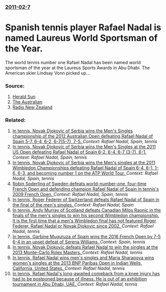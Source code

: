 ### [2011-02-7](/news/2011/02/7/index.md)

# Spanish tennis player Rafael Nadal is named Laureus World Sportsman of the Year. 

The world tennis number one Rafael Nadal has been named world sportsman of the year at the Laureus Sports Awards in Abu Dhabi. The American skier Lindsay Vonn picked up...


### Source:

1. [Herald Sun](http://www.heraldsun.com.au/sport/gallery-e6frf9if-1226001933198?page=1)
2. [The Australian](http://www.theaustralian.com.au/news/sport/spainish-armada-triumphs-at-laureus-awards/story-e6frg7mf-1226001950746)
3. [Radio New Zealand](http://www.radionz.co.nz/news/sport/68000/nadal-and-vonn-win-laureus-awards)

### Related:

1. [In tennis, Novak Djokovic of Serbia wins the Men's Singles championship of the 2012 Australian Open defeating Rafael Nadal of Spain  5-7, 6-4, 6-2, 6-7(5-7), 7-5. ](/news/2012/01/29/in-tennis-novak-djokovic-of-serbia-wins-the-men-s-singles-championship-of-the-2012-australian-open-defeating-rafael-nadal-of-spain-5a7.md) _Context: Rafael Nadal, Spain, tennis_
2. [In tennis, Novak Djokovic of Serbia wins the Men's Singles at the 2011 US Open defeating Rafael Nadal of Spain 6-2, 6-4, 6-7 (3-7), 6-1. ](/news/2011/09/12/in-tennis-novak-djokovic-of-serbia-wins-the-men-s-singles-at-the-2011-us-open-defeating-rafael-nadal-of-spain-6-2-6-4-6-7-3-7-6-1.md) _Context: Rafael Nadal, Spain, tennis_
3. [In tennis, Novak Djokovic of Serbia wins the Men's singles at the 2011 Wimbledon Championships defeating Rafael Nadal of Spain 6-4, 6-1, 1-6, 6-3, and becoming number 1 on the ATP World Tour. ](/news/2011/07/3/in-tennis-novak-djokovic-of-serbia-wins-the-men-s-singles-at-the-2011-wimbledon-championships-defeating-rafael-nadal-of-spain-6-4-6-1-1-6.md) _Context: Rafael Nadal, Spain, tennis_
4. [ Robin Soderling of Sweden defeats world-number-one, four-time French Open and defending champion Rafael Nadal of Spain in tennis's 2009 French Open. ](/news/2009/05/31/robin-sapderling-of-sweden-defeats-world-number-one-four-time-french-open-and-defending-champion-rafael-nadal-of-spain-in-tennis-s-2009-fr.md) _Context: Rafael Nadal, Spain, tennis_
5. [In tennis, Roger Federer of Switzerland defeats Rafael Nadal of Spain in the final of the men's singles. ](/news/2017/01/29/in-tennis-roger-federer-of-switzerland-defeats-rafael-nadal-of-spain-in-the-final-of-the-men-s-singles.md) _Context: Rafael Nadal, Spain_
6. [In tennis, Andy Murray of Scotland defeats Canadian Milos Raonic in the finals of the men's singles to win his second Wimbledon championship. It is the first time that a men's Wimbledon final has not featured Roger Federer, Rafael Nadal or Novak Djokovic since 2002. ](/news/2016/07/10/in-tennis-andy-murray-of-scotland-defeats-canadian-milos-raonic-in-the-finals-of-the-men-s-singles-to-win-his-second-wimbledon-championship.md) _Context: Rafael Nadal, tennis_
7. [In tennis, Garbine Muguruza of Spain wins the 2016 French Open by 7-5 6-4 in an upset defeat of Serena Williams. ](/news/2016/06/4/in-tennis-garbine-muguruza-of-spain-wins-the-2016-french-open-by-7a5-6a4-in-an-upset-defeat-of-serena-williams.md) _Context: Spain, tennis_
8. [In tennis, Novak Djokovic defeats Rafael Nadal to win the singles at the 2013 Monte-Carlo Rolex Masters. ](/news/2013/04/21/in-tennis-novak-djokovic-defeats-rafael-nadal-to-win-the-singles-at-the-2013-monte-carlo-rolex-masters.md) _Context: Rafael Nadal, tennis_
9. [In tennis, Rafael Nadal wins men's singles and Maria Sharapova wins women's singles at the 2013 BNP Paribas Open in Indian Wells, California, United States. ](/news/2013/03/17/in-tennis-rafael-nadal-wins-men-s-singles-and-maria-sharapova-wins-women-s-singles-at-the-2013-bnp-paribas-open-in-indian-wells-california.md) _Context: Rafael Nadal, tennis_
10. [In tennis, Rafael Nadal's long-awaited comeback from a knee injury has had to be postponed because of illness. He is out of an exhibition tournament in Abu Dhabi, UAE. ](/news/2012/12/25/in-tennis-rafael-nadal-s-long-awaited-comeback-from-a-knee-injury-has-had-to-be-postponed-because-of-illness-he-is-out-of-an-exhibition-to.md) _Context: Rafael Nadal, tennis_
